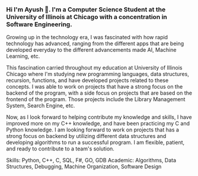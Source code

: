 ### Hi I'm Ayush 👋. I'm a Computer Science Student at the University of Illinois at Chicago with a concentration in Software Engineering.

Growing up in the technology era, I was fascinated with how rapid technology has advanced, ranging from the different apps that are being developed everyday to the different advancements made AI, Machine Learning, etc.

This fascination carried throughout my education at University of Illinois Chicago where I'm studying new programming languages, data structures, recursion, functions, and have developed projects related to these concepts. I was able to work on projects that have a strong focus on the backend of the program, with a side focus on projects that are based on the frontend of the program. Those projects include the Library Management System, Search Engine, etc. 

Now, as I look forward to helping contribute my knowledge and skills, I have improved more on my C++ knowledge, and have been practicing my C and Python knowledge. I am looking forward to work on projects that has a strong focus on backend by utilizing different data structures and developing algorithms to run a successful program. I am flexible, patient, and ready to contribute to a team's solution.

Skills: Python, C++, C, SQL, F#, GO, GDB
Academic: Algorithms, Data Structures, Debugging, Machine Organization, Software Design
